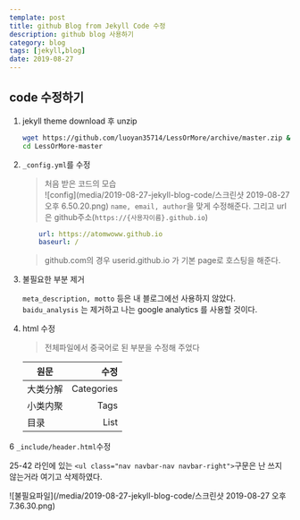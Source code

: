 ```yaml
---
template: post
title: github Blog from Jekyll Code 수정
description: github blog 사용하기
category: blog
tags: [jekyll,blog]
date: 2019-08-27
---
```


## code 수정하기

1. jekyll theme download 후 unzip

    ```bash
    wget https://github.com/luoyan35714/LessOrMore/archive/master.zip && unzip master.zip
    cd LessOrMore-master
    ```

2. `_config.yml`를 수정

   > 처음 받은 코드의 모습  
   >![config](media/2019-08-27-jekyll-blog-code/스크린샷 2019-08-27 오후 6.50.20.png)
`name, email, author`을 맞게 수정해준다. 그리고 url은 github주소(`https://{사용자이름}.github.io`)

   ```yaml
       url: https://atomwoww.github.io
       baseurl: /
    ```

    > github.com의 경우 userid.github.io 가 기본 page로 호스팅을 해준다.

3. 불필요한 부분 제거

    `meta_description, motto` 등은 내 블로그에선 사용하지 않았다. `baidu_analysis` 는 제거하고 나는 google analytics 를 사용할 것이다.

4. html 수정

    > 전체파일에서 중국어로 된 부분을 수정해 주었다

    | 원문 | 수정 |
    |---|---:|
    | 大类分解 | Categories |
    | 小类内聚 | Tags |
    | 目录 | List |
  
6 `_include/header.html`수정

25-42 라인에 있는 `<ul class="nav navbar-nav navbar-right">`구문은 난 쓰지 않는거라 여기고 삭제하였다.

![불필요파일](/media/2019-08-27-jekyll-blog-code/스크린샷 2019-08-27 오후 7.36.30.png)